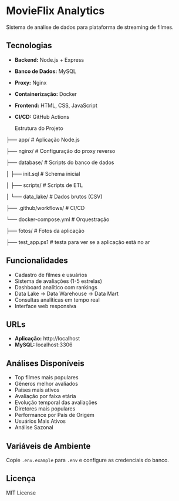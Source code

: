 #  MovieFlix Analytics

Sistema de análise de dados para plataforma de streaming de filmes.

##  Tecnologias

- **Backend:** Node.js + Express
- **Banco de Dados:** MySQL
- **Proxy:** Nginx
- **Containerização:** Docker
- **Frontend:** HTML, CSS, JavaScript
- **CI/CD:** GitHub Actions

  Estrutura do Projeto


├── app/                 # Aplicação Node.js

├── nginx/              # Configuração do proxy reverso

├── database/           # Scripts do banco de dados

│   ├── init.sql       # Schema inicial

│   ├── scripts/       # Scripts de ETL

│   └── data_lake/     # Dados brutos (CSV)

├── .github/workflows/  # CI/CD

└── docker-compose.yml  # Orquestração

├── fotos/              # Fotos da aplicação

├── test_app.ps1   # testa para ver se a aplicação está no ar

##  Funcionalidades

-  Cadastro de filmes e usuários
-  Sistema de avaliações (1-5 estrelas)
-  Dashboard analítico com rankings
-  Data Lake → Data Warehouse → Data Mart
-  Consultas analíticas em tempo real
-  Interface web responsiva

## URLs

- **Aplicação:** http://localhost
- **MySQL:** localhost:3306

##  Análises Disponíveis

- Top filmes mais populares
- Gêneros melhor avaliados
- Países mais ativos
- Avaliação por faixa etária
- Evolução temporal das avaliações
- Diretores mais populares
 - Performance por País de Origem
 - Usuários Mais Ativos
 -  Análise Sazonal

##  Variáveis de Ambiente

Copie `.env.example` para `.env` e configure as credenciais do banco.

##  Licença

MIT License
